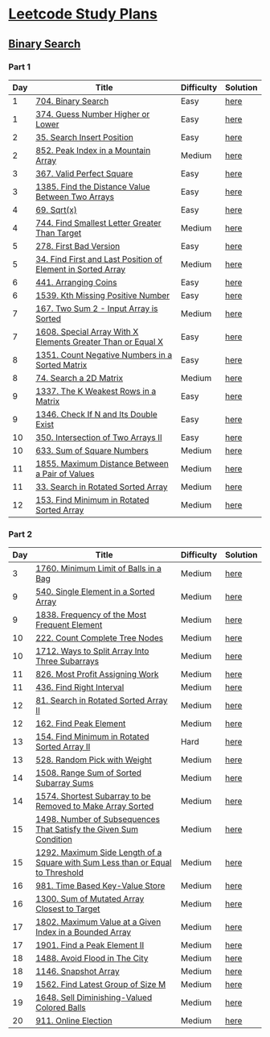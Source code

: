 
# [Leetcode Study Plans](https://leetcode.com/study-plan/)

## [Binary Search](https://leetcode.com/study-plan/binary-search/)

### Part 1

Day | Title | Difficulty | Solution
--- | --- | --- | ---
1 | [704. Binary Search](https://leetcode.com/problems/binary-search/) | Easy | [here](https://github.com/Suvradippaul/Leetcode-study-plans/blob/main/Binary%20Search/Part%201/Solutions/Binary%20Search.md)
1 | [374. Guess Number Higher or Lower](https://leetcode.com/problems/guess-number-higher-or-lower/) |Easy | [here](https://github.com/Suvradippaul/Leetcode-study-plans/blob/main/Binary%20Search/Part%201/Solutions/Guess%20Number%20Higher%20or%20Lower.md)
2 | [35. Search Insert Position](https://leetcode.com/problems/search-insert-position/) | Easy | [here](https://github.com/Suvradippaul/Leetcode-study-plans/blob/main/Binary%20Search/Part%201/Solutions/Search%20Insert%20Position.md)
2 | [852. Peak Index in a Mountain Array](https://leetcode.com/problems/peak-index-in-a-mountain-array/) | Medium | [here](https://github.com/Suvradippaul/Leetcode-study-plans/blob/main/Binary%20Search/Part%201/Solutions/Peak%20Index%20in%20a%20Mountain%20Array.md)
3 | [367. Valid Perfect Square](https://leetcode.com/problems/valid-perfect-square/) | Easy | [here](https://github.com/Suvradippaul/Leetcode-study-plans/blob/main/Binary%20Search/Part%201/Solutions/Valid%20Perfect%20Square.md)
3 | [1385. Find the Distance Value Between Two Arrays](https://leetcode.com/problems/find-the-distance-value-between-two-arrays/) | Easy | [here](https://github.com/Suvradippaul/Leetcode-study-plans/blob/main/Binary%20Search/Part%201/Solutions/Find%20the%20Distance%20Value%20Between%20Two%20Arrays.md)
4 | [69. Sqrt(x)](https://leetcode.com/problems/sqrtx/) | Easy | [here](https://github.com/Suvradippaul/Leetcode-study-plans/blob/main/Binary%20Search/Part%201/Solutions/Sqrt(x).md)
4 | [744. Find Smallest Letter Greater Than Target](https://leetcode.com/problems/find-smallest-letter-greater-than-target/) | Medium | [here](https://github.com/Suvradippaul/Leetcode-study-plans/blob/main/Binary%20Search/Part%201/Solutions/Find%20Smallest%20Letter%20Greater%20Than%20Target.md)
5 | [278. First Bad Version](https://leetcode.com/problems/first-bad-version/) | Easy | [here](https://github.com/Suvradippaul/Leetcode-study-plans/blob/main/Binary%20Search/Part%201/Solutions/First%20Bad%20Version.md)
5 | [34. Find First and Last Position of Element in Sorted Array](https://leetcode.com/problems/find-first-and-last-position-of-element-in-sorted-array/) | Medium | [here](https://github.com/Suvradippaul/Leetcode-study-plans/blob/main/Binary%20Search/Part%201/Solutions/Find%20First%20and%20Last%20Position%20of%20Element%20in%20Sorted%20Array.md)
6 | [441. Arranging Coins](https://leetcode.com/problems/arranging-coins/) | Easy | [here](https://github.com/Suvradippaul/Leetcode-study-plans/blob/main/Binary%20Search/Part%201/Solutions/Arranging%20Coins.md)
6 | [1539. Kth Missing Positive Number](https://leetcode.com/problems/kth-missing-positive-number/) | Easy | [here](https://github.com/Suvradippaul/Leetcode-study-plans/blob/main/Binary%20Search/Part%201/Solutions/Kth%20Missing%20Positive%20Number.md)
7 | [167. Two Sum 2 - Input Array is Sorted](https://leetcode.com/problems/two-sum-ii-input-array-is-sorted/) | Medium | [here](https://github.com/Suvradippaul/Leetcode-study-plans/blob/main/Binary%20Search/Part%201/Solutions/Two%20Sum%20II%20-%20Input%20Array%20Is%20Sorted.md)
7 | [1608. Special Array With X Elements Greater Than or Equal X](https://leetcode.com/problems/special-array-with-x-elements-greater-than-or-equal-x/) | Easy | [here](https://github.com/Suvradippaul/Leetcode-study-plans/blob/main/Binary%20Search/Part%201/Solutions/Special%20Array%20With%20X%20Elements%20Greater%20Than%20or%20Equal%20X.md)
8 | [1351. Count Negative Numbers in a Sorted Matrix](https://leetcode.com/problems/count-negative-numbers-in-a-sorted-matrix/) | Easy | [here](https://github.com/Suvradippaul/Leetcode-study-plans/blob/main/Binary%20Search/Part%201/Solutions/Count%20Negative%20Numbers%20in%20a%20Sorted%20Matrix.md)
8 | [74. Search a 2D Matrix](https://leetcode.com/problems/search-a-2d-matrix/) | Medium | [here](https://github.com/Suvradippaul/Leetcode-study-plans/blob/main/Binary%20Search/Part%201/Solutions/Search%20a%202D%20Matrix.md)
9 | [1337. The K Weakest Rows in a Matrix](https://leetcode.com/problems/the-k-weakest-rows-in-a-matrix/) | Easy | [here](https://github.com/Suvradippaul/Leetcode-study-plans/blob/main/Binary%20Search/Part%201/Solutions/The%20K%20Weakest%20Rows%20in%20a%20Matrix.md)
9 | [1346. Check If N and Its Double Exist](https://leetcode.com/problems/check-if-n-and-its-double-exist/) | Easy | [here](https://github.com/Suvradippaul/Leetcode-study-plans/blob/main/Binary%20Search/Part%201/Solutions/Check%20If%20N%20and%20Its%20Double%20Exist.md)
10 | [350. Intersection of Two Arrays II](https://leetcode.com/problems/intersection-of-two-arrays-ii/) | Easy | [here](https://github.com/Suvradippaul/Leetcode-study-plans/blob/main/Binary%20Search/Part%201/Solutions/Intersection%20of%20Two%20Arrays%20II.md)
10 | [633. Sum of Square Numbers](https://leetcode.com/problems/sum-of-square-numbers/) | Medium | [here](https://github.com/Suvradippaul/Leetcode-study-plans/blob/main/Binary%20Search/Part%201/Solutions/Sum%20of%20Square%20Numbers.md)
11 | [1855. Maximum Distance Between a Pair of Values](https://leetcode.com/problems/maximum-distance-between-a-pair-of-values/) | Medium | [here](https://github.com/Suvradippaul/Leetcode-study-plans/blob/main/Binary%20Search/Part%201/Solutions/Maximum%20Distance%20Between%20a%20Pair%20of%20Values.md)
11 | [33. Search in Rotated Sorted Array](https://leetcode.com/problems/search-in-rotated-sorted-array/) | Medium | [here](https://github.com/Suvradippaul/Leetcode-study-plans/blob/main/Binary%20Search/Part%201/Solutions/Search%20in%20Rotated%20Sorted%20Array..md)
12 | [153. Find Minimum in Rotated Sorted Array](https://leetcode.com/problems/find-minimum-in-rotated-sorted-array/) | Medium | [here](https://github.com/Suvradippaul/Leetcode-study-plans/blob/main/Binary%20Search/Part%201/Solutions/Find%20Minimum%20in%20Rotated%20Sorted%20Array.md)


### Part 2
Day | Title | Difficulty | Solution
--- | --- | --- | ---
3 | [1760. Minimum Limit of Balls in a Bag](https://leetcode.com/problems/minimum-limit-of-balls-in-a-bag/) | Medium | [here](https://github.com/Suvradippaul/Leetcode-study-plans/blob/main/Binary%20Search/Part%202/Solutions/1760.%20Minimum%20Limit%20of%20Balls%20in%20a%20Bag.md)
9 | [540. Single Element in a Sorted Array](https://leetcode.com/problems/single-element-in-a-sorted-array/) | Medium | [here](https://github.com/Suvradippaul/Leetcode-study-plans/blob/main/Binary%20Search/Part%202/Solutions/Single%20Element%20in%20a%20Sorted%20Array.md)
9 | [1838. Frequency of the Most Frequent Element](https://leetcode.com/problems/frequency-of-the-most-frequent-element/) | Medium | [here](https://github.com/Suvradippaul/Leetcode-study-plans/blob/main/Binary%20Search/Part%202/Solutions/1838.%20Frequency%20of%20the%20Most%20Frequent%20Element.md)
10 | [222. Count Complete Tree Nodes](https://leetcode.com/problems/count-complete-tree-nodes/) | Medium | [here](https://github.com/Suvradippaul/Leetcode-study-plans/blob/main/Binary%20Search/Part%202/Solutions/Count%20Complete%20Tree%20Nodes.md)
10 | [1712. Ways to Split Array Into Three Subarrays](https://leetcode.com/problems/ways-to-split-array-into-three-subarrays/) | Medium | [here](https://github.com/Suvradippaul/Leetcode-study-plans/blob/main/Binary%20Search/Part%202/Solutions/Ways%20to%20split%20array%20into%203%20subarrays.md)
11 | [826. Most Profit Assigning Work](https://leetcode.com/problems/most-profit-assigning-work/) | Medium | [here](https://github.com/Suvradippaul/Leetcode-study-plans/blob/main/Binary%20Search/Part%202/Solutions/Most%20Profit%20Assigning%20Work.md)
11 | [436. Find Right Interval](https://leetcode.com/problems/find-right-interval/) | Medium | [here](https://github.com/Suvradippaul/Leetcode-study-plans/blob/main/Binary%20Search/Part%202/Solutions/Find%20Right%20Interval.md)
12 | [81. Search in Rotated Sorted Array II](https://leetcode.com/problems/search-in-rotated-sorted-array-ii/) | Medium | [here](https://github.com/Suvradippaul/Leetcode-study-plans/blob/main/Binary%20Search/Part%202/Solutions/81.%20Search%20in%20Rotated%20Sorted%20Array%202.md)
12 | [162. Find Peak Element](https://leetcode.com/problems/find-peak-element/) | Medium | [here](https://github.com/Suvradippaul/Leetcode-study-plans/blob/main/Binary%20Search/Part%202/Solutions/162.%20Find%20Peak%20Element.md)
13 | [154. Find Minimum in Rotated Sorted Array II](https://leetcode.com/problems/find-minimum-in-rotated-sorted-array-ii/) | Hard | [here](https://github.com/Suvradippaul/Leetcode-study-plans/blob/main/Binary%20Search/Part%202/Solutions/154.%20Find%20Minimum%20in%20Rotated%20Sorted%20Array%20II.md)
13 | [528. Random Pick with Weight](https://leetcode.com/problems/random-pick-with-weight/) | Medium | [here](https://github.com/Suvradippaul/Leetcode-study-plans/blob/main/Binary%20Search/Part%202/Solutions/528.%20Random%20Pick%20with%20Weight.md)
14 | [1508. Range Sum of Sorted Subarray Sums](https://leetcode.com/problems/range-sum-of-sorted-subarray-sums/) | Medium | [here](https://github.com/Suvradippaul/Leetcode-study-plans/blob/main/Binary%20Search/Part%202/Solutions/1508.%20Range%20Sum%20of%20Sorted%20Subarray%20Sums.md)
14 | [1574. Shortest Subarray to be Removed to Make Array Sorted](https://leetcode.com/problems/shortest-subarray-to-be-removed-to-make-array-sorted/) | Medium | [here](https://github.com/Suvradippaul/Leetcode-study-plans/blob/main/Binary%20Search/Part%202/Solutions/1574.%20Shortest%20Subarray%20to%20be%20Removed%20to%20Make%20Array%20Sorted.md)
15 | [1498. Number of Subsequences That Satisfy the Given Sum Condition](https://leetcode.com/problems/number-of-subsequences-that-satisfy-the-given-sum-condition/) | Medium | [here](https://github.com/Suvradippaul/Leetcode-study-plans/blob/main/Binary%20Search/Part%202/Solutions/1498.%20Number%20of%20Subsequences%20That%20Satisfy%20the%20Given%20Sum%20Condition.md)
15 | [1292. Maximum Side Length of a Square with Sum Less than or Equal to Threshold](https://leetcode.com/problems/maximum-side-length-of-a-square-with-sum-less-than-or-equal-to-threshold/) | Medium | [here](https://github.com/Suvradippaul/Leetcode-study-plans/blob/main/Binary%20Search/Part%202/Solutions/1292.%20Maximum%20Side%20Length%20of%20a%20Square%20with%20Sum%20Less%20than%20or%20Equal%20to%20Threshold.md)
16 | [981. Time Based Key-Value Store](https://leetcode.com/problems/time-based-key-value-store/) | Medium | [here](https://github.com/Suvradippaul/Leetcode-study-plans/blob/main/Binary%20Search/Part%202/Solutions/Time%20Based%20Key-Value%20Store.md)
16 | [1300. Sum of Mutated Array Closest to Target](https://leetcode.com/problems/sum-of-mutated-array-closest-to-target/) | Medium | [here](https://github.com/Suvradippaul/Leetcode-study-plans/blob/main/Binary%20Search/Part%202/Solutions/1300.%20Sum%20of%20Mutated%20Array%20Closest%20to%20Target.md)
17 | [1802. Maximum Value at a Given Index in a Bounded Array](https://leetcode.com/problems/maximum-value-at-a-given-index-in-a-bounded-array/) | Medium | [here](https://github.com/Suvradippaul/Leetcode-study-plans/blob/main/Binary%20Search/Part%202/Solutions/1802.%20Maximum%20Value%20at%20a%20Given%20Index%20in%20a%20Bounded%20Array.md)
17 | [1901. Find a Peak Element II](https://leetcode.com/problems/find-a-peak-element-ii/) | Medium | [here](https://github.com/Suvradippaul/Leetcode-study-plans/blob/main/Binary%20Search/Part%202/Solutions/1901.%20Find%20a%20Peak%20Element%20II.md)
18 | [1488. Avoid Flood in The City](https://leetcode.com/problems/avoid-flood-in-the-city/) | Medium | [here](https://github.com/Suvradippaul/Leetcode-study-plans/blob/main/Binary%20Search/Part%202/Solutions/1488.%20Avoid%20Flood%20in%20The%20City.md)
18 | [1146. Snapshot Array](https://leetcode.com/problems/snapshot-array/) | Medium | [here](https://github.com/Suvradippaul/Leetcode-study-plans/blob/main/Binary%20Search/Part%202/Solutions/1146.%20Snapshot%20Array.md)
19 | [1562. Find Latest Group of Size M](https://leetcode.com/problems/find-latest-group-of-size-m/) | Medium | [here](https://github.com/Suvradippaul/Leetcode-study-plans/blob/main/Binary%20Search/Part%202/Solutions/1300.%20Sum%20of%20Mutated%20Array%20Closest%20to%20Target.md)
19 | [1648. Sell Diminishing-Valued Colored Balls](https://leetcode.com/problems/sell-diminishing-valued-colored-balls/) | Medium | [here](https://github.com/Suvradippaul/Leetcode-study-plans/blob/main/Binary%20Search/Part%202/Solutions/1648.%20Sell%20Diminishing-Valued%20Colored%20Balls.md)
20 | [911. Online Election](https://leetcode.com/problems/online-election/) | Medium | [here](https://github.com/Suvradippaul/Leetcode-study-plans/blob/main/Binary%20Search/Part%202/Solutions/911.%20Online%20Election.md)